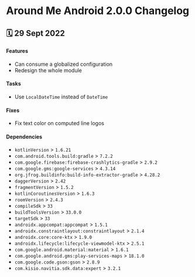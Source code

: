 # Around Me Android 2.0.0 Changelog

<h2>🗓 29 Sept 2022</h2>

#### Features
- Can consume a globalized configuration
- Redesign the whole module

#### Tasks
- Use `LocalDateTime` instead of `DateTime`

#### Fixes
- Fix text color on computed line logos

#### Dependencies
- `kotlinVersion` > `1.6.21`
- `com.android.tools.build:gradle` > `7.2.2`
- `com.google.firebase:firebase-crashlytics-gradle` > `2.9.2`
- `com.google.gms:google-services` > `4.3.14`
- `org.jfrog.buildinfo:build-info-extractor-gradle` > `4.28.2`
- `daggerVersion` > `2.42`
- `fragmentVersion` > `1.5.2`
- `kotlinCoroutinesVersion` > `1.6.3` 
- `roomVersion` > `2.4.3`
- `compileSdk` > `33`
- `buildToolsVersion` > `33.0.0`
- `targetSdk` > `33`
- `androidx.appcompat:appcompat` > `1.5.1`
- `androidx.constraintlayout:constraintlayout` > `2.1.4`
- `androidx.core:core-ktx` > `1.9.0`
- `androidx.lifecycle:lifecycle-viewmodel-ktx` > `2.5.1`
- `com.google.android.material:material` > `1.6.1`
- `com.google.android.gms:play-services-maps` > `18.1.0`
- `com.google.code.gson:gson` > `2.8.9`
- `com.kisio.navitia.sdk.data:expert` > `3.2.1`
